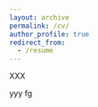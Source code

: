 ```yaml
---
layout: archive
permalink: /cv/
author_profile: true
redirect_from:
  - /resume
---
```


XXX

yyy
fg

